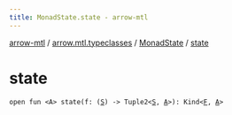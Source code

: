```yaml
---
title: MonadState.state - arrow-mtl
---
```


[arrow-mtl](../../index.html) / [arrow.mtl.typeclasses](../index.html) / [MonadState](index.html) / [state](./state.html)

# state

`open fun <A> state(f: (`[`S`](index.html#S)`) -> Tuple2<`[`S`](index.html#S)`, `[`A`](state.html#A)`>): Kind<`[`F`](index.html#F)`, `[`A`](state.html#A)`>`